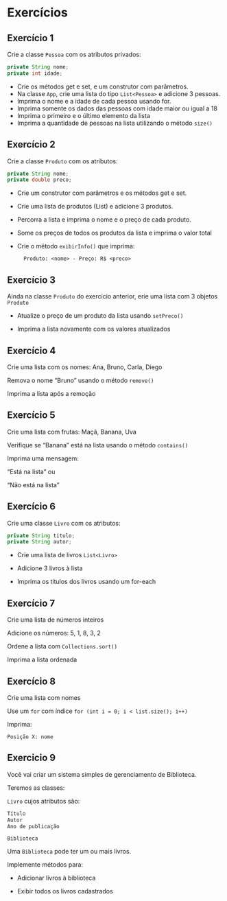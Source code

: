 # Exercícios

## Exercício 1
Crie a classe `Pessoa` com os atributos privados:

```java
private String nome;
private int idade;
```

* Crie os métodos get e set, e um construtor com parâmetros.
* Na classe `App`, crie uma lista do tipo `List<Pessoa>` e adicione 3 pessoas.
* Imprima o nome e a idade de cada pessoa usando for.
* Imprima somente os dados das pessoas com idade maior ou igual a 18
* Imprima o primeiro e o último elemento da lista
* Imprima a quantidade de pessoas na lista utilizando o método `size()`

## Exercício 2
Crie a classe `Produto` com os atributos:

```java
private String nome;
private double preco;
```
* Crie um construtor com parâmetros e os métodos get e set.

* Crie uma lista de produtos (List<Produto>) e adicione 3 produtos.

* Percorra a lista e imprima o nome e o preço de cada produto.
* Some os preços de todos os produtos da lista e imprima o valor total
* Crie o método `exibirInfo()` que imprima:

        Produto: <nome> - Preço: R$ <preco>


## Exercício 3

Ainda na classe `Produto` do exercício anterior, erie uma lista com 3 objetos `Produto`

* Atualize o preço de um produto da lista usando `setPreco()`

* Imprima a lista novamente com os valores atualizados


## Exercício 4

Crie uma lista com os nomes: Ana, Bruno, Carla, Diego

Remova o nome “Bruno” usando o método `remove()`

Imprima a lista após a remoção


## Exercício 5

Crie uma lista com frutas: Maçã, Banana, Uva

Verifique se “Banana” está na lista usando o método `contains()`

Imprima uma mensagem:

“Está na lista” ou

“Não está na lista”

## Exercício 6

Crie uma classe `Livro` com os atributos:

```java
private String titulo;
private String autor;
```
* Crie uma lista de livros `List<Livro>`

* Adicione 3 livros à lista

* Imprima os títulos dos livros usando um for-each

## Exercício 7

Crie uma lista de números inteiros

Adicione os números: 5, 1, 8, 3, 2

Ordene a lista com `Collections.sort()`

Imprima a lista ordenada

## Exercício 8

Crie uma lista com nomes

Use um `for` com índice `for (int i = 0; i < list.size(); i++)`

Imprima:
```
Posição X: nome
```

## Exercicio 9

Você vai criar um sistema simples de gerenciamento de Biblioteca.

Teremos as classes:

`Livro` cujos atributos são:
```java
Título
Autor
Ano de publicação
```

`Biblioteca`

Uma `Biblioteca` pode ter um ou mais livros.

Implemente métodos para:

- Adicionar livros à biblioteca

- Exibir todos os livros cadastrados
